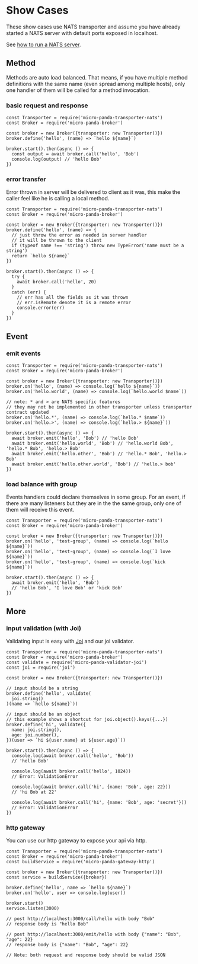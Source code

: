 # Show Cases

These show cases use NATS transporter and assume you have already started 
a NATS server with default ports exposed in localhost.

See [how to run a NATS server](http://nats.io/documentation/tutorials/gnatsd-install/).

## Method

Methods are auto load balanced. That means, if you have multiple method definitions with the same name (even spread 
among multiple hosts), only one handler of them will be called for a method invocation.

### basic request and response

```ecmascript 6
const Transporter = require('micro-panda-transporter-nats')
const Broker = require('micro-panda-broker')

const broker = new Broker({transporter: new Transporter()})
broker.define('hello', (name) => `hello ${name}`)

broker.start().then(async () => {
  const output = await broker.call('hello', 'Bob')
  console.log(output) // 'hello Bob'
})
```

### error transfer

Error thrown in server will be delivered to client as it was, this make the caller feel like he is calling a local method.

```ecmascript 6
const Transporter = require('micro-panda-transporter-nats')
const Broker = require('micro-panda-broker')

const broker = new Broker({transporter: new Transporter()})
broker.define('hello', (name) => {
  // just throw the error as needed in server handler
  // it will be thrown to the client
  if (typeof name !== 'string') throw new TypeError('name must be a string')
  return `hello ${name}`
})

broker.start().then(async () => {
  try {
    await broker.call('hello', 20)
  }
  catch (err) {
    // err has all the fields as it was thrown
    // err.isRemote denote it is a remote error
    console.error(err)
  }
})
```

## Event

### emit events

```ecmascript 6
const Transporter = require('micro-panda-transporter-nats')
const Broker = require('micro-panda-broker')

const broker = new Broker({transporter: new Transporter()})
broker.on('hello', (name) => console.log(`hello ${name}`))
broker.on('hello.world', (name) => console.log(`hello.world $name`))

// note: * and > are NATS specific features
// they may not be implemented in other transporter unless transporter contract updated
broker.on('hello.*', (name) => console.log(`hello.* $name`))
broker.on('hello.>', (name) => console.log(`hello.> ${name}`))

broker.start().then(async () => {
  await broker.emit('hello', 'Bob') // 'hello Bob'
  await broker.emit('hello.world', 'Bob') // 'hello.world Bob', 'hello.* Bob', 'hello.> Bob'
  await broker.emit('hello.other', 'Bob') // 'hello.* Bob', 'hello.> Bob'
  await broker.emit('hello.other.world', 'Bob') // 'hello.> bob'
})
```

### load balance with group

Events handlers could declare themselves in some group. For an event, if there are many listeners but they are in the
the same group, only one of them will receive this event.

```ecmascript 6
const Transporter = require('micro-panda-transporter-nats')
const Broker = require('micro-panda-broker')

const broker = new Broker({transporter: new Transporter()})
broker.on('hello', 'test-group', (name) => console.log(`hello ${name}`))
broker.on('hello', 'test-group', (name) => console.log(`I love ${name}`))
broker.on('hello', 'test-group', (name) => console.log(`kick ${name}`))

broker.start().then(async () => {
  await broker.emit('hello', 'Bob')
  // 'hello Bob', 'I love Bob' or 'kick Bob'
})
```

## More

### input validation (with Joi)

Validating input is easy with [Joi](https://github.com/hapijs/joi) and our joi validator.

```ecmascript 6
const Transporter = require('micro-panda-transporter-nats')
const Broker = require('micro-panda-broker')
const validate = require('micro-panda-validator-joi')
const joi = require('joi')

const broker = new Broker({transporter: new Transporter()})

// input should be a string
broker.define('hello', validate(
  joi.string()
)(name => `hello ${name}`))

// input should be an object
// this example shows a shortcut for joi.object().keys({...})
broker.define('hi', validate({
  name: joi.string(),
  age: joi.number(),
})(user => `hi ${user.name} at ${user.age}`))

broker.start().then(async () => {
  console.log(await broker.call('hello', 'Bob'))
  // 'hello Bob'
  
  console.log(await broker.call('hello', 1024))
  // Error: ValidationError
  
  console.log(await broker.call('hi', {name: 'Bob', age: 22}))
  // 'hi Bob at 22'
  
  console.log(await broker.call('hi', {name: 'Bob', age: 'secret'}))
  // Error: ValidationError
})
```

### http gateway

You can use our http gateway to expose your api via http.

```ecmascript 6
const Transporter = require('micro-panda-transporter-nats')
const Broker = require('micro-panda-broker')
const buildService = require('micro-panda-gateway-http')

const broker = new Broker({transporter: new Transporter()})
const service = buildService({broker})

broker.define('hello', name => `hello ${name}`)
broker.on('hello', user => console.log(user))

broker.start()
service.listen(3000)

// post http://localhost:3000/call/hello with body "Bob"
// response body is "hello Bob"

// post http://localhost:3000/emit/hello with body {"name": "Bob", "age": 22}
// response body is {"name": "Bob", "age": 22}

// Note: both request and response body should be valid JSON
```
